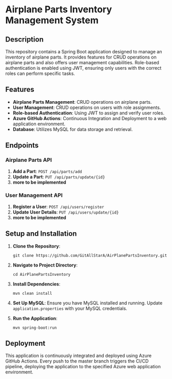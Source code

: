 # Airplane Parts Inventory Management System

## Description

This repository contains a Spring Boot application designed to manage an inventory of airplane parts. It provides features for CRUD operations on airplane parts and also offers user management capabilities. Role-based authentication is enabled using JWT, ensuring only users with the correct roles can perform specific tasks.

## Features

- **Airplane Parts Management**: CRUD operations on airplane parts.
- **User Management**: CRUD operations on users with role assignments.
- **Role-based Authentication**: Using JWT to assign and verify user roles.
- **Azure GitHub Actions**: Continuous Integration and Deployment to a web application environment.
- **Database**: Utilizes MySQL for data storage and retrieval.

## Endpoints

### Airplane Parts API

1. **Add a Part**: `POST /api/parts/add`
2. **Update a Part**: `PUT /api/parts/update/{id}`
3. **more to be implemented**

### User Management API

1. **Register a User**: `POST /api/users/register`
2. **Update User Details**: `PUT /api/users/update/{id}`
3. **more to be implemented**

## Setup and Installation

1. **Clone the Repository**:
   ```
   git clone https://github.com/GitAllStarA/AirPlanePartsInventory.git
   ```

2. **Navigate to Project Directory**:
   ```
   cd AirPlanePartsInventory
   ```

3. **Install Dependencies**:
   ```
   mvn clean install
   ```

4. **Set Up MySQL**:
   Ensure you have MySQL installed and running. Update `application.properties` with your MySQL credentials.

5. **Run the Application**:
   ```
   mvn spring-boot:run
   ```

## Deployment

This application is continuously integrated and deployed using Azure GitHub Actions. Every push to the master branch triggers the CI/CD pipeline, deploying the application to the specified Azure web application environment.

